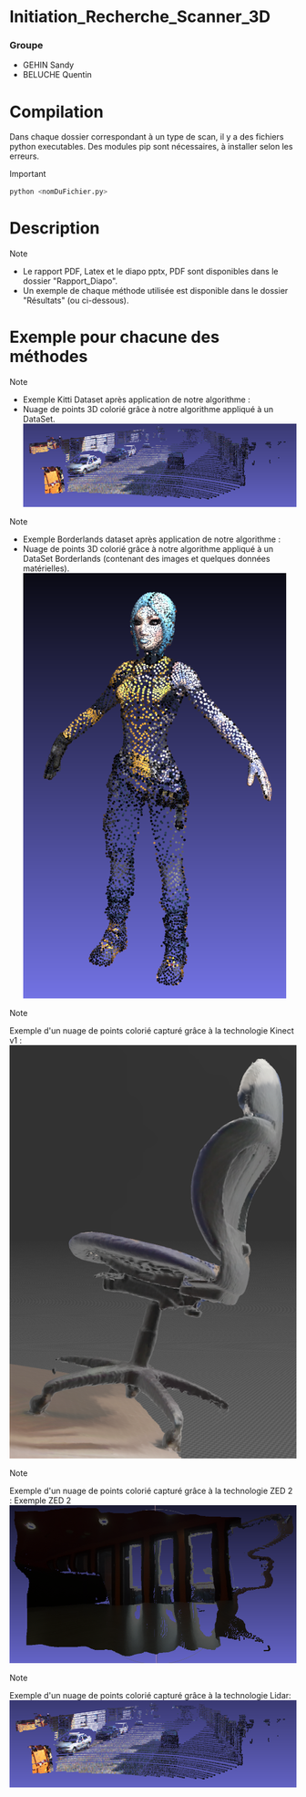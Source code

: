 # Initiation_Recherche_Scanner_3D
### Groupe
- GEHIN Sandy
- BELUCHE Quentin

# Compilation
Dans chaque dossier correspondant à un type de scan, il y a des fichiers python executables. Des modules pip sont nécessaires, à installer selon les erreurs.
> [!IMPORTANT]
> ```sh
> python <nomDuFichier.py>
> ```

# Description
> [!NOTE]
> - Le rapport PDF, Latex et le diapo pptx, PDF sont disponibles dans le dossier "Rapport_Diapo".
> - Un exemple de chaque méthode utilisée est disponible dans le dossier "Résultats" (ou ci-dessous).

# Exemple pour chacune des méthodes
> [!NOTE]
> - Exemple Kitti Dataset après application de notre algorithme :
> - Nuage de points 3D colorié grâce à notre algorithme appliqué à un DataSet.
![](https://raw.githubusercontent.com/Boubix88/Initiation_Recherche_Scanner_3D/master/Resultats/kitti_result.png)

> [!NOTE]
> - Exemple Borderlands dataset après application de notre algorithme :
> - Nuage de points 3D colorié grâce à notre algorithme appliqué à un DataSet Borderlands (contenant des images et quelques données matérielles).
![](https://raw.githubusercontent.com/Boubix88/Initiation_Recherche_Scanner_3D/master/Resultats/borderlands_result.png)

> [!NOTE]
> Exemple d'un nuage de points colorié capturé grâce à la technologie Kinect v1 :
![](https://raw.githubusercontent.com/Boubix88/Initiation_Recherche_Scanner_3D/master/Resultats/kinect_result.png)

> [!NOTE]
> Exemple d'un nuage de points colorié capturé grâce à la technologie ZED 2 :
Exemple ZED 2
![](https://raw.githubusercontent.com/Boubix88/Initiation_Recherche_Scanner_3D/master/Resultats/zed2_result.png)

> [!NOTE]
> Exemple d'un nuage de points colorié capturé grâce à la technologie Lidar:
![](https://raw.githubusercontent.com/Boubix88/Initiation_Recherche_Scanner_3D/master/Resultats/kitti_result.png)
